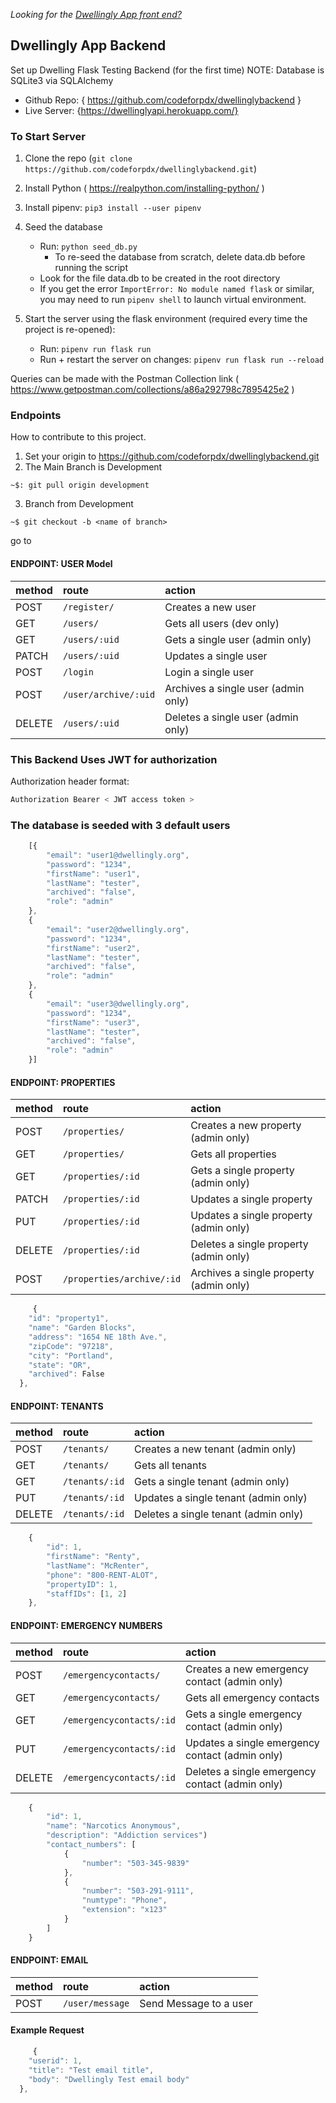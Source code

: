 *Looking for the [Dwellingly App front end?](https://github.com/codeforpdx/dwellingly-app)*

## Dwellingly App Backend

Set up Dwelling Flask Testing Backend (for the first time)
NOTE: Database is SQLite3 via SQLAlchemy 

+ Github Repo: { https://github.com/codeforpdx/dwellinglybackend }
+ Live Server: {https://dwellinglyapi.herokuapp.com/} 

### To Start Server

1. Clone the repo (`git clone https://github.com/codeforpdx/dwellinglybackend.git`)
2. Install Python ( https://realpython.com/installing-python/ )
3. Install pipenv: `pip3 install --user pipenv`
4. Seed the database
    - Run: `python seed_db.py`
      - To re-seed the database from scratch, delete data.db before running the script
    - Look for the file data.db to be created in the root directory
    - If you get the error `ImportError: No module named flask` or similar, you may need to run `pipenv shell` to launch virtual environment.

5. Start the server using the flask environment (required every time the project is re-opened):
    - Run: `pipenv run flask run`
    - Run + restart the server on changes:  `pipenv run flask run --reload`

Queries can be made with the Postman Collection link ( https://www.getpostman.com/collections/a86a292798c7895425e2 )

### Endpoints

How to contribute to this project. 
1. Set your origin to https://github.com/codeforpdx/dwellinglybackend.git
2. The Main Branch is Development 
```console
~$: git pull origin development 
```
3. Branch from Development 
```console
~$ git checkout -b <name of branch>
```
go to 


#### ENDPOINT: USER Model

| method | route                  | action                               |
| :----- | :--------------------- | :----------------------------------- |
| POST   | `/register/`           | Creates a new user                   |
| GET    | `/users/`              | Gets all users (dev only)            |
| GET    | `/users/:uid`          | Gets a single user (admin only)      |  
| PATCH  | `/users/:uid`          | Updates a single user                |  not implemented yet
| POST   | `/login     `          | Login a single user                  |
| POST   | `/user/archive/:uid`   | Archives a single user (admin only)  |
| DELETE | `/users/:uid`          | Deletes a single user (admin only)   |


### This Backend Uses JWT for authorization 

Authorization header format:
```javascript
Authorization Bearer < JWT access token >
```

### The database is seeded with 3 default users

```javascript
    [{
        "email": "user1@dwellingly.org",
        "password": "1234",
        "firstName": "user1",
        "lastName": "tester",
        "archived": "false",
        "role": "admin"
    },
    {
        "email": "user2@dwellingly.org",
        "password": "1234",
        "firstName": "user2",
        "lastName": "tester",
        "archived": "false",
        "role": "admin"
    },
    {
        "email": "user3@dwellingly.org",
        "password": "1234",
        "firstName": "user3",
        "lastName": "tester",
        "archived": "false",
        "role": "admin"
    }]
```


#### ENDPOINT: PROPERTIES

| method | route                        | action                                   |
| :----- | :--------------------------- | :--------------------------------------- |
| POST   | `/properties/`               | Creates a new property (admin only)      |
| GET    | `/properties/`               | Gets all properties                      |
| GET    | `/properties/:id`            | Gets a single property (admin only)      |
| PATCH  | `/properties/:id`            | Updates a single property                | not implemented
| PUT    | `/properties/:id`            | Updates a single property (admin only)   | 
| DELETE | `/properties/:id`            | Deletes a single property (admin only)   |
| POST   | `/properties/archive/:id`    | Archives a single property (admin only)  |


```javascript
     {
    "id": "property1",
    "name": "Garden Blocks",
    "address": "1654 NE 18th Ave.",
    "zipCode": "97218",
    "city": "Portland",
    "state": "OR",
    "archived": False
  },
```

#### ENDPOINT: TENANTS

| method | route                        | action                                   |
| :----- | :--------------------------- | :--------------------------------------- |
| POST   | `/tenants/`                  | Creates a new tenant (admin only)        |
| GET    | `/tenants/`                  | Gets all tenants                         |
| GET    | `/tenants/:id`               | Gets a single tenant (admin only)      |
| PUT    | `/tenants/:id`               | Updates a single tenant (admin only)   | 
| DELETE | `/tenants/:id`               | Deletes a single tenant (admin only)   |

```javascript
    {
        "id": 1,
        "firstName": "Renty",
        "lastName": "McRenter",
        "phone": "800-RENT-ALOT",
        "propertyID": 1,
        "staffIDs": [1, 2]
    },
```

#### ENDPOINT: EMERGENCY NUMBERS

| method | route                        | action                                              |
| :----- | :--------------------------- | :-------------------------------------------------- |
| POST   | `/emergencycontacts/`        | Creates a new emergency contact (admin only)        |
| GET    | `/emergencycontacts/`        | Gets all emergency contacts                         |
| GET    | `/emergencycontacts/:id`     | Gets a single emergency contact (admin only)        |
| PUT    | `/emergencycontacts/:id`     | Updates a single emergency contact (admin only)     | 
| DELETE | `/emergencycontacts/:id`     | Deletes a single emergency contact (admin only)     |

```javascript
    {
        "id": 1,
        "name": "Narcotics Anonymous",
        "description": "Addiction services")
        "contact_numbers": [
            {
                "number": "503-345-9839"
            },
            {
                "number": "503-291-9111",
                "numtype": "Phone",
                "extension": "x123"
            }
        ]
    }
```

#### ENDPOINT: EMAIL

| method | route                | action                     |
| :----- | :------------------- | :------------------------- |
| POST   | `/user/message`      | Send Message to a user     |


#### Example Request
```javascript
     {
    "userid": 1,
    "title": "Test email title",
    "body": "Dwellingly Test email body"
  },
